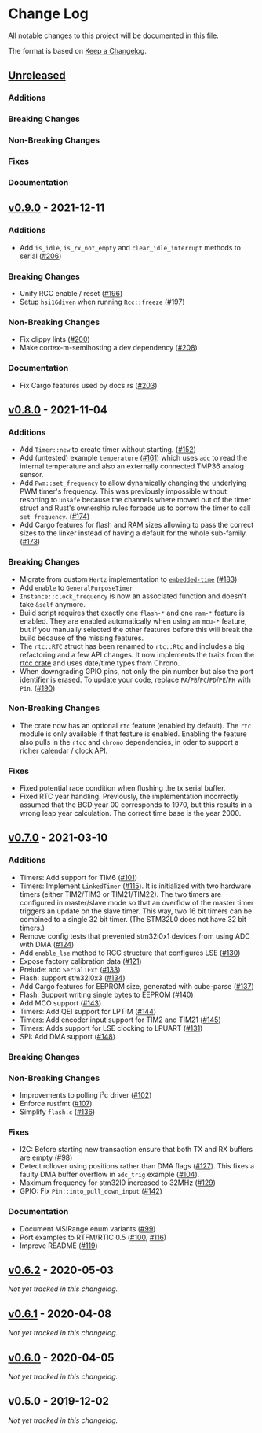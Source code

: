# Change Log

All notable changes to this project will be documented in this file.

The format is based on [Keep a Changelog](http://keepachangelog.com/).



## [Unreleased]

<!-- When making a PR, please update this section. Note: This document should
make upgrading the HAL as painless as possible! If it makes sense, feel free
to add upgrade notes and examples. When adding an issue or PR reference, don't
forget to update the links at the bottom of the changelog as well.-->

### Additions

### Breaking Changes

### Non-Breaking Changes

### Fixes

### Documentation


## [v0.9.0] - 2021-12-11

### Additions

- Add `is_idle`, `is_rx_not_empty` and `clear_idle_interrupt` methods to serial ([#206])

### Breaking Changes

- Unify RCC enable / reset ([#196])
- Setup `hsi16diven` when running `Rcc::freeze` ([#197])

### Non-Breaking Changes

- Fix clippy lints ([#200])
- Make cortex-m-semihosting a dev dependency ([#208])

### Documentation

- Fix Cargo features used by docs.rs ([#203])


## [v0.8.0] - 2021-11-04

### Additions

- Add `Timer::new` to create timer without starting. ([#152])
- Add (untested) example `temperature` ([#161]) which uses `adc` to read the
  internal temperature and also an externally connected TMP36 analog sensor.
- Add `Pwm::set_frequency` to allow dynamically changing the underlying PWM timer's
  frequency. This was previously impossible without resorting to `unsafe` because the
  channels where moved out of the timer struct and Rust's ownership rules forbade us
  to borrow the timer to call `set_frequency`. ([#174])
- Add Cargo features for flash and RAM sizes allowing to pass the correct sizes to
  the linker instead of having a default for the whole sub-family. ([#173])

### Breaking Changes

- Migrate from custom `Hertz` implementation to [`embedded-time`](https://crates.io/crates/embedded-time) ([#183])
- Add `enable` to `GeneralPurposeTimer`
- `Instance::clock_frequency` is now an associated function and doesn't take `&self` anymore.
- Build script requires that exactly one `flash-*` and one `ram-*` feature is enabled. They are
  enabled automatically when using an `mcu-*` feature, but if you manually selected the other features
  before this will break the build because of the missing features.
- The `rtc::RTC` struct has been renamed to `rtc::Rtc` and includes a big
  refactoring and a few API changes. It now implements the traits from the
  [rtcc crate](https://docs.rs/rtcc/) and uses date/time types from Chrono.
- When downgrading GPIO pins, not only the pin number but also the port
  identifier is erased. To update your code, replace
  `PA`/`PB`/`PC`/`PD`/`PE`/`PH` with `Pin`. ([#190])

### Non-Breaking Changes

- The crate now has an optional `rtc` feature (enabled by default). The `rtc`
  module is only available if that feature is enabled. Enabling the feature
  also pulls in the `rtcc` and `chrono` dependencies, in oder to support a
  richer calendar / clock API.

### Fixes

- Fixed potential race condition when flushing the tx serial buffer.
- Fixed RTC year handling. Previously, the implementation incorrectly assumed
  that the BCD year 00 corresponds to 1970, but this results in a wrong leap
  year calculation. The correct time base is the year 2000.


## [v0.7.0] - 2021-03-10

### Additions

- Timers: Add support for TIM6 ([#101])
- Timers: Implement `LinkedTimer` ([#115]). It is initialized with two hardware
  timers (either TIM2/TIM3 or TIM21/TIM22). The two timers are configured in
  master/slave mode so that an overflow of the master timer triggers an update
  on the slave timer. This way, two 16 bit timers can be combined to a single
  32 bit timer.  (The STM32L0 does not have 32 bit timers.)
- Remove config tests that prevented stm32l0x1 devices from using ADC with DMA ([#124])
- Add `enable_lse` method to RCC structure that configures LSE ([#130])
- Expose factory calibration data ([#121])
- Prelude: add `Serial1Ext` ([#133])
- Flash: support stm32l0x3 ([#134])
- Add Cargo features for EEPROM size, generated with cube-parse ([#137])
- Flash: Support writing single bytes to EEPROM ([#140])
- Add MCO support ([#143])
- Timers: Add QEI support for LPTIM ([#144])
- Timers: Add encoder input support for TIM2 and TIM21 ([#145])
- Timers: Adds support for LSE clocking to LPUART ([#131])
- SPI: Add DMA support ([#148])

### Breaking Changes

### Non-Breaking Changes

- Improvements to polling i²c driver ([#102])
- Enforce rustfmt ([#107])
- Simplify `flash.c` ([#136])

### Fixes

- I2C: Before starting new transaction ensure that both TX and RX buffers are empty ([#98])
- Detect rollover using positions rather than DMA flags ([#127]). This fixes a
  faulty DMA buffer overflow in `adc_trig` example ([#104]).
- Maximum frequency for stm32l0 increased to 32MHz ([#129])
- GPIO: Fix `Pin::into_pull_down_input` ([#142])

### Documentation

- Document MSIRange enum variants ([#99])
- Port examples to RTFM/RTIC 0.5 ([#100], [#116])
- Improve README ([#119])



## [v0.6.2] - 2020-05-03

_Not yet tracked in this changelog._



## [v0.6.1] - 2020-04-08

_Not yet tracked in this changelog._



## [v0.6.0] - 2020-04-05

_Not yet tracked in this changelog._



## v0.5.0 - 2019-12-02

*Not yet tracked in this changelog.*



<!-- Links to pull requests and issues. -->
[#208]: https://github.com/stm32-rs/stm32l0xx-hal/pull/208
[#206]: https://github.com/stm32-rs/stm32l0xx-hal/pull/206
[#203]: https://github.com/stm32-rs/stm32l0xx-hal/pull/203
[#200]: https://github.com/stm32-rs/stm32l0xx-hal/pull/200
[#197]: https://github.com/stm32-rs/stm32l0xx-hal/pull/197
[#196]: https://github.com/stm32-rs/stm32l0xx-hal/pull/196
[#190]: https://github.com/stm32-rs/stm32l0xx-hal/pull/190
[#183]: https://github.com/stm32-rs/stm32l0xx-hal/pull/183
[#174]: https://github.com/stm32-rs/stm32l0xx-hal/pull/174
[#173]: https://github.com/stm32-rs/stm32l0xx-hal/pull/173
[#161]: https://github.com/stm32-rs/stm32l0xx-hal/issues/161
[#152]: https://github.com/stm32-rs/stm32l0xx-hal/pull/152
[#148]: https://github.com/stm32-rs/stm32l0xx-hal/pull/148
[#145]: https://github.com/stm32-rs/stm32l0xx-hal/pull/145
[#144]: https://github.com/stm32-rs/stm32l0xx-hal/pull/144
[#143]: https://github.com/stm32-rs/stm32l0xx-hal/pull/143
[#142]: https://github.com/stm32-rs/stm32l0xx-hal/pull/142
[#140]: https://github.com/stm32-rs/stm32l0xx-hal/pull/140
[#137]: https://github.com/stm32-rs/stm32l0xx-hal/pull/137
[#136]: https://github.com/stm32-rs/stm32l0xx-hal/pull/136
[#134]: https://github.com/stm32-rs/stm32l0xx-hal/pull/134
[#133]: https://github.com/stm32-rs/stm32l0xx-hal/pull/133
[#131]: https://github.com/stm32-rs/stm32l0xx-hal/pull/131
[#130]: https://github.com/stm32-rs/stm32l0xx-hal/pull/130
[#129]: https://github.com/stm32-rs/stm32l0xx-hal/pull/129
[#127]: https://github.com/stm32-rs/stm32l0xx-hal/pull/127
[#124]: https://github.com/stm32-rs/stm32l0xx-hal/pull/124
[#121]: https://github.com/stm32-rs/stm32l0xx-hal/pull/121
[#119]: https://github.com/stm32-rs/stm32l0xx-hal/pull/119
[#116]: https://github.com/stm32-rs/stm32l0xx-hal/pull/116
[#115]: https://github.com/stm32-rs/stm32l0xx-hal/pull/115
[#107]: https://github.com/stm32-rs/stm32l0xx-hal/pull/107
[#104]: https://github.com/stm32-rs/stm32l0xx-hal/issues/104
[#102]: https://github.com/stm32-rs/stm32l0xx-hal/pull/102
[#101]: https://github.com/stm32-rs/stm32l0xx-hal/pull/101
[#100]: https://github.com/stm32-rs/stm32l0xx-hal/pull/100
[#99]: https://github.com/stm32-rs/stm32l0xx-hal/pull/99
[#98]: https://github.com/stm32-rs/stm32l0xx-hal/pull/98

<!-- Links to version diffs. -->
[Unreleased]: https://github.com/stm32-rs/stm32l0xx-hal/compare/v0.9.0...HEAD
[v0.9.0]: https://github.com/stm32-rs/stm32l0xx-hal/compare/v0.8.0...v0.9.0
[v0.8.0]: https://github.com/stm32-rs/stm32l0xx-hal/compare/v0.7.0...v0.8.0
[v0.7.0]: https://github.com/stm32-rs/stm32l0xx-hal/compare/v0.6.2...v0.7.0
[v0.6.2]: https://github.com/stm32-rs/stm32l0xx-hal/compare/v0.6.1...v0.6.2
[v0.6.1]: https://github.com/stm32-rs/stm32l0xx-hal/compare/v0.6.0...v0.6.1
[v0.6.0]: https://github.com/stm32-rs/stm32l0xx-hal/compare/v0.5.0...v0.6.0
